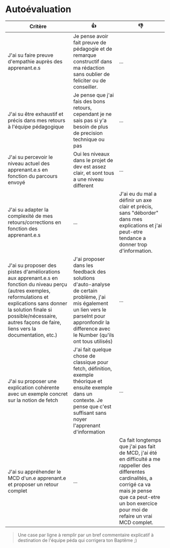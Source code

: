 # Autoévaluation

| Critère                                                                                                                                                                                                                                                      | 👍                                                                                                                                                                                                      | 👎                                                                                                                                                                                                                      |
| ------------------------------------------------------------------------------------------------------------------------------------------------------------------------------------------------------------------------------------------------------------ | ------------------------------------------------------------------------------------------------------------------------------------------------------------------------------------------------------- | ----------------------------------------------------------------------------------------------------------------------------------------------------------------------------------------------------------------------- |
| J'ai su faire preuve d'empathie auprès des apprenant.e.s                                                                                                                                                                                                     | Je pense avoir fait preuve de pédagogie et de remarque constructif dans ma rédaction sans oublier de feliciter ou de conseiller.                                                                        | ...                                                                                                                                                                                                                     |
| J'ai su être exhaustif et précis dans mes retours à l'équipe pédagogique                                                                                                                                                                                     | Je pense que j'ai fais des bons retours, cependant je ne sais pas si y'a besoin de plus de precision technique ou pas                                                                                   | ...                                                                                                                                                                                                                     |
| J'ai su percevoir le niveau actuel des apprenant.e.s en fonction du parcours envoyé                                                                                                                                                                          | Oui les niveaux dans le projet de dev est assez clair, et sont tous a une niveau different                                                                                                              | ...                                                                                                                                                                                                                     |
| J'ai su adapter la complexité de mes retours/corrections en fonction des apprenant.e.s                                                                                                                                                                       | ...                                                                                                                                                                                                     | J'ai eu du mal a définir un axe clair et précis, sans "déborder" dans mes explications et j'ai peut-etre tendance a donner trop d'information.                                                                          |
| J'ai su proposer des pistes d'améliorations aux apprenant.e.s en fonction du niveau perçu (autres exemples, reformulations et explications sans donner la solution finale si possible/nécessaire, autres façons de faire, liens vers la documentation, etc.) | J'ai proposer dans les feedback des solutions d'auto-analyse de certain problème, j'ai mis également un lien vers le parseInt pour appronfondir la difference avec le Number (qu'ils ont tous utilisés) | ...                                                                                                                                                                                                                     |
| J'ai su proposer une explication cohérente avec un exemple concret sur la notion de fetch                                                                                                                                                                    | J'ai fait quelque chose de classique pour fetch, définition, exemple théorique et ensuite exemple dans un contexte. Je pense que c'est suffisant sans noyer l'apprenant d'information                   | ...                                                                                                                                                                                                                     |
| J'ai su appréhender le MCD d'un.e apprenant.e et proposer un retour complet                                                                                                                                                                                  | ...                                                                                                                                                                                                     | Ca fait longtemps que j'ai pas fait de MCD, j'ai été en difficulté a me rappeller des differentes cardinalités, a corrigé ca va mais je pense que ca peut-etre un bon exercice pour moi de refaire un vrai MCD complet. |

> Une case par ligne à remplir par un bref commentaire explicatif à destination de l'équipe péda qui corrigera ton Baptême ;)
